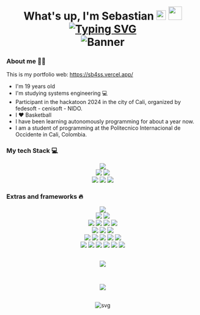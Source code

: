 <h1 align="center" >
       What's up, I'm Sebastian <img src="https://cdn3.emoji.gg/emojis/7011-active-developer-badge.png" width=25px>
       <img src="https://img.icons8.com/?size=100&id=63208&format=png&color=000000" width=35px> 
<div align="center">
  <a href="https://git.io/typing-svg">
    <img src="https://readme-typing-svg.demolab.com?font=Poppins&size=30&pause=1000&color=333333&center=true&vCenter=true&width=435&lines=Programador+Full-Stack;Técnico+en+Sistemas" alt="Typing SVG" />
  </a>
</div>

<img src="./banner.png" alt="Banner" width="auto">

### About me 👨‍💻 ###
This is my portfolio web: https://sb4ss.vercel.app/
- I'm 19 years old 
- I'm studying systems engineering 💻
- Participant in the hackatoon 2024 in the city of Cali, organized by fedesoft - cenisoft - NIDO.
- I ♥ Basketball
- I have been learning autonomously programming for about a year now.
- I am a student of programming at the Politecnico Internacional de Occidente in Cali, Colombia. 


### My tech Stack 💻 ###
<div align="center" >
       <img src="https://img.shields.io/badge/JavaScript-F7DF1E?style=for-the-badge&logo=javascript&logoColor=black" >     
</div>

<div align="center" > 
       <img src="https://img.shields.io/badge/Node.js-43853D?style=for-the-badge&logo=node.js&logoColor=white" >
       <img src="https://img.shields.io/badge/TypeScript-007ACC?style=for-the-badge&logo=typescript&logoColor=white" >
</div>
<div align="center" >
       <img src="https://img.shields.io/badge/Python-14354C?style=for-the-badge&logo=python&logoColor=white" >
       <img src="https://img.shields.io/badge/React-20232A?style=for-the-badge&logo=react&logoColor=61DAFB" >
       <img src="https://img.shields.io/badge/Ubuntu-E95420?style=for-the-badge&logo=ubuntu&logoColor=white" >
</div>

### Extras and frameworks 🔥 ### 
<div align="center" >
       <img src="https://img.shields.io/badge/Express.js-404D59?style=for-the-badge">
</div>
<div align="center" >
       <img src="https://img.shields.io/badge/CSS3-1572B6?style=for-the-badge&logo=css3&logoColor=white">
       <img src="https://img.shields.io/badge/HTML5-E34F26?style=for-the-badge&logo=html5&logoColor=white">
       
</div>
<div align="center" >
       <img src="https://img.shields.io/badge/Notion-000000?style=for-the-badge&logo=notion&logoColor=white">
       <img src="https://img.shields.io/badge/Trello-0052CC?style=for-the-badge&logo=trello&logoColor=white">
       <img src="https://img.shields.io/badge/Arduino-00979D?style=for-the-badge&logo=Arduino&logoColor=white">
       <img src="https://img.shields.io/badge/GIT-E44C30?style=for-the-badge&logo=git&logoColor=white">
</div>
<div align="center" >
       <img src="https://img.shields.io/badge/Arduino_IDE-00979D?style=for-the-badge&logo=arduino&logoColor=white">
       <img src="https://img.shields.io/badge/Visual_Studio_Code-0078D4?style=for-the-badge&logo=visual%20studio%20code&logoColor=white">
       <img src="https://img.shields.io/badge/eslint-3A33D1?style=for-the-badge&logo=eslint&logoColor=white">
</div>

<div align="center" >
       <img src="https://img.shields.io/badge/Tailwind_CSS-38B2AC?style=for-the-badge&logo=tailwind-css&logoColor=white">
       <img src="https://img.shields.io/badge/Netlify-00C7B7?style=for-the-badge&logo=netlify&logoColor=white">
       <img src="https://img.shields.io/badge/Vercel-000000?style=for-the-badge&logo=vercel&logoColor=white">
       <img src="https://img.shields.io/badge/Bootstrap-563D7C?style=for-the-badge&logo=bootstrap&logoColor=white">
        <img src="https://img.shields.io/badge/MySQL-00000F?style=for-the-badge&logo=mysql&logoColor=white">
</div>
<div align="center" >
       <img src="https://img.shields.io/badge/PostgreSQL-316192?style=for-the-badge&logo=postgresql&logoColor=white">
       <img src="https://img.shields.io/badge/MongoDB-4EA94B?style=for-the-badge&logo=mongodb&logoColor=white">
       <img src="https://img.shields.io/badge/HTML5-E34F26?style=for-the-badge&logo=html5&logoColor=white">
       <img src="https://img.shields.io/badge/Atom-66595C?style=for-the-badge&logo=Atom&logoColor=white">
        <img src="https://img.shields.io/badge/Jira-0052CC?style=for-the-badge&logo=Jira&logoColor=white">
        <img src="https://img.shields.io/badge/GNU%20Bash-4EAA25?style=for-the-badge&logo=GNU%20Bash&logoColor=white">
</div>

<br>
<div align="center">
  
![](https://github-profile-summary-cards.vercel.app/api/cards/profile-details?username=sb4ss&theme=github_dark)
  
<br/>

![](https://github-profile-summary-cards.vercel.app/api/cards/stats?username=sb4ss&theme=github_dark)
  
<br/>

<img src="./made-whit-♥.svg" alt="svg" width="auto">




